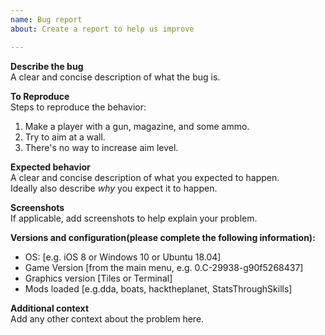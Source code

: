 ```yaml
---
name: Bug report
about: Create a report to help us improve

---
```


**Describe the bug**  
A clear and concise description of what the bug is.

**To Reproduce**  
Steps to reproduce the behavior:
1. Make a player with a gun, magazine, and some ammo.
2. Try to aim at a wall.
3. There's no way to increase aim level.

**Expected behavior**  
A clear and concise description of what you expected to happen.  
Ideally also describe *why* you expect it to happen.

**Screenshots**  
If applicable, add screenshots to help explain your problem.

**Versions and configuration(please complete the following information):**
 - OS: [e.g. iOS 8 or Windows 10 or Ubuntu 18.04]
 - Game Version [from the main menu, e.g. 0.C-29938-g90f5268437]
 - Graphics version [Tiles or Terminal]
 - Mods loaded [e.g.dda, boats, hacktheplanet, StatsThroughSkills]

**Additional context**  
Add any other context about the problem here.
